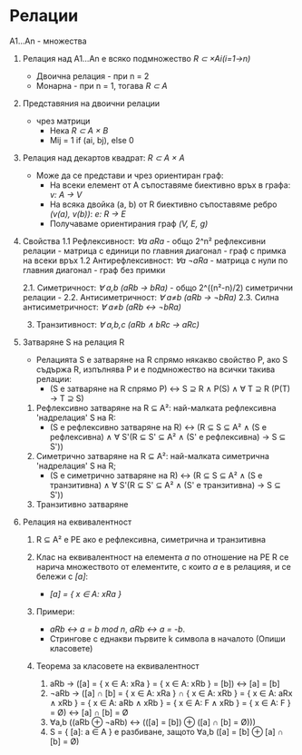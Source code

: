 # Релации

A1…An - множества
1. Релация над A1…An е всяко подмножество _R ⊂ ×Ai(i=1→n)_
    - Двоична релация - при n = 2
    - Монарна - при n = 1, тогава _R ⊂ A_

3. Представяния на двоични релации
    - чрез матрици 
        - Нека _R ⊂ A × B_
        - Mij = 1 if (ai, bj), else 0

2. Релация над декартов квадрат: _R ⊂ A × A_
    - Може да се представи и чрез ориентиран граф:
        - На всеки елемент от А съпоставяме биективно връх в графа: _v: A → V_
        - На всяка двойка (a, b) от R биективно съпоставяме ребро _(v(a), v(b))_: _e: R → E_
        - Получаваме ориентирания граф _(V, E, g)_

3. Свойства
    1.1 Рефлексивност: _∀a aRa_ 
        - общо 2^n² рефлексивни релации
        - матрица с единици по главния диагонал
        - граф с примка на всеки връх
    1.2 Антирефлексивност: _∀a ¬aRa_
        - матрица с нули по главния диагонал
        - граф без примки

    2.1. Симетричност: _∀ a,b (aRb → bRa)_
        - общо 2^((n²-n)/2) симетрични релации
        - 
    2.2. Антисиметричност: _∀ a≠b (aRb → ¬bRa)_
    2.3. Силна антисиметричност: _∀ a≠b (aRb ↔ ¬bRa)_

    3. Транзитивност: _∀ a,b,c (aRb ∧ bRc → aRc)_

4. Затваряне S на релация R
    - Релацията S е затваряне на R спрямо някакво свойство P, ако S съдържа R, изпълнява P и е подмножество на всички такива релации:
        - (S е затваряне на R спрямо P) ↔ S ⊇ R ∧ P(S) ∧ ∀ T ⊇ R (P(T) → T ⊇ S)
    1. Рефлексивно затваряне на R ⊆ A²: най-малката рефлексивна 'надрелация' S на R:
        - (S е рефлексивно затваряне на R) ↔ (R ⊆ S ⊆ A² ∧ (S е рефлексивна) ∧ ∀ S'(R ⊆ S' ⊆ A² ∧ (S' е рефлексивна) → S ⊆ S'))
    2. Симетрично затваряне на R ⊆ A²: най-малката симетрична 'надрелация' S на R;
        - (S е симетрично затваряне на R) ↔ (R ⊆ S ⊆ A² ∧ (S е транзитивна) ∧ ∀ S'(R ⊆ S' ⊆ A² ∧ (S' е транзитивна) → S ⊆ S'))
    3. Транзитивно затваряне

5. Релация на еквивалентност
    1. R ⊆ A² е РЕ ако е рефлексивна, симетрична и транзитивна

    2. Клас на еквивалентност на елемента _a_ по отношение на РЕ R се нарича множеството от елементите, с които _a_ е в релацияя, и се бележи с _[a]_:
        - _[a] = { x ∈ A: xRa }_

    3. Примери:
        - _aRb ↔ a = b mod n_, _aRb ↔ a = -b_. 
        - Стрингове с еднакви първите k символа в началото
            (Опиши класовете)

    4. Теорема за класовете на еквивалентност
        1. aRb → ([a] = { x ∈ A: xRa } = { x ∈ A: xRb } = [b]) ↔ [a] = [b]
        2. ¬aRb → ([a] ∩ [b] = { x ∈ A: xRa } ∩ { x ∈ A: xRb } = { x ∈ A: aRx ∧ xRb } = { x ∈ A: aRb ∧ xRb } = { x ∈ A: F ∧ xRb } = { x ∈ A: F } = Ø) ↔ [a] ∩ [b] = Ø
        3. ∀a,b ((aRb ⊕ ¬aRb) ↔ (([a] = [b]) ⊕ ([a] ∩ [b] = Ø)))
        4. S = { [a]: a ∈ A } е разбиване, защото ∀a,b ([a] = [b] ⊕ [a] ∩ [b] = Ø)
